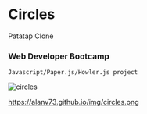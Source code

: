 # Circles
Patatap Clone
<h3>Web Developer Bootcamp</h3>

    Javascript/Paper.js/Howler.js project

![circles](https://alanv73.github.io/img/circles.png)

https://alanv73.github.io/img/circles.png
